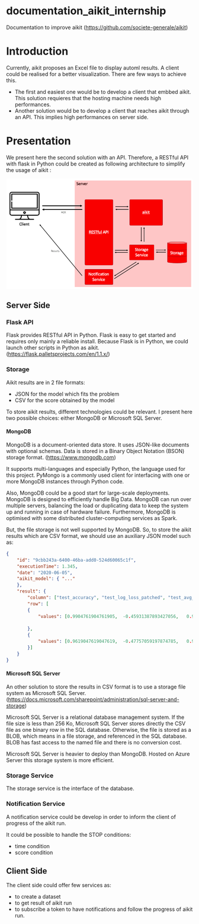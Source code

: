 # documentation_aikit_internship
Documentation to improve aikit
(https://github.com/societe-generale/aikit)


# Introduction
Currently, aikit proposes an Excel file to display automl results.
A client could be realised for a better visualization. There are few ways to achieve this.
- The first and easiest one would be to develop a client that embbed aikit. This solution requieres that the hosting machine needs high performances.
- Another solution would be to develop a client that reaches aikit through an API. This implies high performances on server side.


# Presentation

We present here the second solution with an API.
Therefore, a RESTful API with flask in Python could be created as following architecture to simplify the usage of aikit :

![Fig. 1: Architecture](./Images/Architecture.png)


## Server Side

### Flask API

Flask provides RESTful API in Python. Flask is easy to get started and requires only mainly a reliable install. Because Flask is in Python, we could launch other scripts in Python as aikit.
(https://flask.palletsprojects.com/en/1.1.x/)


### Storage

Aikit results are in 2 file formats:
- JSON for the model which fits the problem
- CSV for the score obtained by the model

To store aikit results, different technologies could be relevant. I present here two possible choices: either MongoDB or Microsoft SQL Server.

#### MongoDB

MongoDB is a document-oriented data store. It uses JSON-like documents with optional schemas. Data is stored in a Binary Object Notation (BSON) storage format.
(https://www.mongodb.com)

It supports multi-languages and especially Python, the language used for this project. PyMongo is a commonly used client for interfacing with one or more MongoDB instances through Python code.

Also, MongoDB could be a good start for large-scale deployments. MongoDB is designed to efficiently handle Big Data. MongoDB can run over multiple servers, balancing the load or duplicating data to keep the system up and running in case of hardware failure.
Furthermore, MongoDB is optimised with some distributed cluster-computing services as Spark.

But, the file storage is not well supported by MongoDB. So, to store the aikit results which are CSV format, we should use an auxiliary JSON model such as:

```JSON
{
	"id": "9cbb243a-6400-46ba-add0-524d60065c1f",
	"executionTime": 1.345,
	"date": "2020-06-05",
	"aikit_model": { "..."
	},
	"result": {
		"column": ["test_accuracy", "test_log_loss_patched", "test_avg_roc_auc", "test_f1_macro", "train_accuracy", "train_log_loss_patched", "train_avg_roc_auc", "train_f1_macro", "fit_time", "score_time", "n_test_samples", "fold_nb"],
		"row": [
		{
			"values": [0.9904761904761905,	-0.45931387893427056,	0.9984756097560976,	0.9899511915015791,	0.9745493107104984,	-0.4667526620337411,	0.9938859144689007,	0.9731810209982462,	0.045392751693725586,	0.03303408622741699,	105,	0]
      
		},
		{
			"values": [0.9619047619047619,	-0.47757059197874785,	0.9649390243902439,	0.9592074592074593,	0.9777306468716861,	-0.46388441774535133,	0.9953825670660887,	0.9765686287270054,	0.04618477821350098,	0.03585314750671387,	105,	1]
		}]
	}
}
```

#### Microsoft SQL Server

An other solution to store the results in CSV format is to use a storage file system as Microsoft SQL Server.
(https://docs.microsoft.com/sharepoint/administration/sql-server-and-storage)

Microsoft SQL Server is a relational database management system. If the file size is less than 256 Ko, Microsoft SQL Server stores directly the CSV file as one binary row in the SQL database. Otherwise, the file is stored as a BLOB, which means in a file storage, and referenced in the SQL database. BLOB has fast access to the named file and there is no conversion cost.

Microsoft SQL Server is heavier to deploy than MongoDB.
Hosted on Azure Server this storage system is more efficient.


### Storage Service

The storage service is the interface of the database.


### Notification Service

A notification service could be develop in order to inform the client of progress of the aikit run.

It could be possible to handle the STOP conditions:
- time condition
- score condition


## Client Side

The client side could offer few services as:
- to create a dataset
- to get result of aikit run
- to subscribe a token to have notifications and follow the progress of aikit run.
